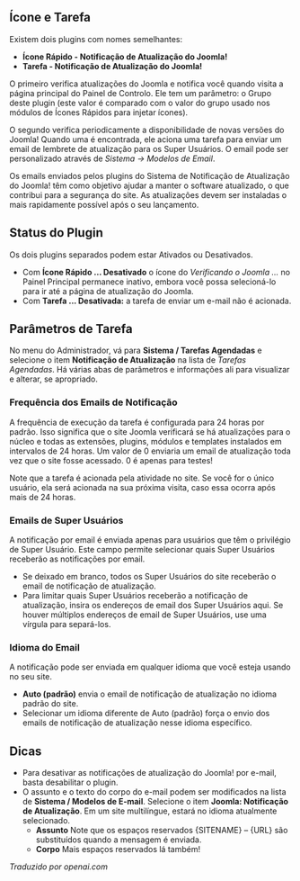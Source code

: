 <!-- Filename: J3.x:Plugin_Joomla_Update_Notification / Display title: Notificação de Atualização do Joomla! -->

## Ícone e Tarefa

Existem dois plugins com nomes semelhantes:

* **Ícone Rápido - Notificação de Atualização do Joomla!**
* **Tarefa - Notificação de Atualização do Joomla!**

O primeiro verifica atualizações do Joomla e notifica você quando visita a
página principal do Painel de Controlo. Ele tem um parâmetro: o Grupo deste
plugin (este valor é comparado com o valor do grupo usado nos módulos de Ícones Rápidos
para injetar ícones).

O segundo verifica periodicamente a disponibilidade de novas versões do
Joomla! Quando uma é encontrada, ele aciona uma tarefa para enviar um email
de lembrete de atualização para os Super Usuários. O email pode ser
personalizado através de *Sistema → Modelos de Email*.

Os emails enviados pelos plugins do Sistema de Notificação de Atualização do
Joomla! têm como objetivo ajudar a manter o software atualizado, o que
contribui para a segurança do site. As atualizações devem ser instaladas o
mais rapidamente possível após o seu lançamento.

## Status do Plugin

Os dois plugins separados podem estar Ativados ou Desativados.

- Com **Ícone Rápido ... Desativado** o ícone do *Verificando o Joomla ...* no Painel Principal permanece inativo, embora você possa selecioná-lo para ir até a página de atualização do Joomla.
- Com **Tarefa ... Desativada:** a tarefa de enviar um e-mail não é acionada.

## Parâmetros de Tarefa

No menu do Administrador, vá para **Sistema / Tarefas Agendadas** e selecione o item **Notificação de Atualização** na lista de *Tarefas Agendadas*. Há várias abas de parâmetros e informações ali para visualizar e alterar, se apropriado.

### Frequência dos Emails de Notificação

A frequência de execução da tarefa é configurada para 24 horas por padrão. Isso significa que o site Joomla verificará se há atualizações para o núcleo e todas as extensões, plugins, módulos e templates instalados em intervalos de 24 horas. Um valor de 0 enviaria um email de atualização toda vez que o site fosse acessado. 0 é apenas para testes!

Note que a tarefa é acionada pela atividade no site. Se você for o único usuário, ela será acionada na sua próxima visita, caso essa ocorra após mais de 24 horas.

### Emails de Super Usuários

A notificação por email é enviada apenas para usuários que têm o privilégio de Super Usuário. Este campo permite selecionar quais Super Usuários receberão as notificações por email.

- Se deixado em branco, todos os Super Usuários do site receberão o email de notificação de atualização.
- Para limitar quais Super Usuários receberão a notificação de atualização, insira os endereços de email dos Super Usuários aqui. Se houver múltiplos endereços de email de Super Usuários, use uma vírgula para separá-los.

### Idioma do Email

A notificação pode ser enviada em qualquer idioma que você esteja usando no seu site.

- **Auto (padrão)** envia o email de notificação de atualização no idioma padrão do site.
- Selecionar um idioma diferente de Auto (padrão) força o envio dos emails de notificação de atualização nesse idioma específico.

## Dicas

- Para desativar as notificações de atualização do Joomla! por e-mail, basta desabilitar o plugin.
- O assunto e o texto do corpo do e-mail podem ser modificados na lista de **Sistema / Modelos de E-mail**. Selecione o item **Joomla: Notificação de Atualização**. Em um site multilíngue, estará no idioma atualmente selecionado.
  - **Assunto** Note que os espaços reservados {SITENAME} – {URL} são substituídos quando a mensagem é enviada.
  - **Corpo** Mais espaços reservados lá também!

*Traduzido por openai.com*

